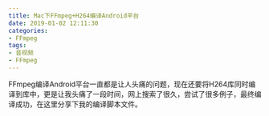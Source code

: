 ```yaml
---
title: Mac下FFmpeg+H264编译Android平台
date: 2019-01-02 12:11:30
categories: 
- FFmpeg
tags:
- 音视频
- FFmpeg
---
```


FFmpeg编译Android平台一直都是让人头痛的问题，现在还要将H264库同时编译到库中，更是让我头痛了一段时间，网上搜索了很久，尝试了很多例子，最终编译成功，在这里分享下我的编译脚本文件。



